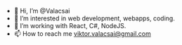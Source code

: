 - 👋 Hi, I’m @Valacsai
- 👀 I’m interested in web development, webapps, coding.
- 🌱 I’m working with React, C#, NodeJS.
- 📫 How to reach me viktor.valacsai@gmail.com

<!---
Valacsai/Valacsai is a ✨ special ✨ repository because its `README.md` (this file) appears on your GitHub profile.
You can click the Preview link to take a look at your changes.
--->
